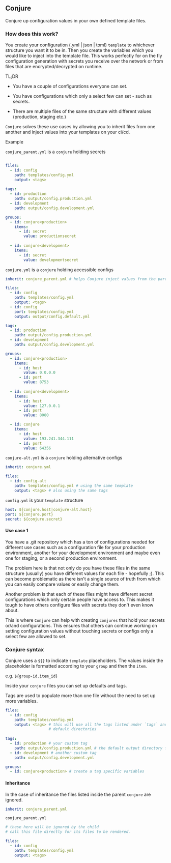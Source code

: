 ## Conjure

Conjure up configuration values in your own defined template files.


### How does this work?

You create your configuration (.yml | json | toml) `template` to whichever structure
you want it to be in. Then you create the variables which you would like
to inject into the template file. This works perfectly for on the fly configuration
generation with secrets you receive over the network or from files that 
are encrypted/decrypted on runtime.

TL;DR

- You have a couple of configurations everyone can set. 
  
- You have configurations which only a select few can set - such as secrets.

- There are multiple files of the same structure with different values (production, staging etc.)

`Conjure` solves these use cases by allowing you to inherit files from one another
and inject values into your templates on your ci/cd.

Example

`conjure_parent.yml` is a `conjure` holding secrets

```yaml

files:
  - id: config
    path: templates/config.yml
    output: <tags>
  
tags:
  - id: production
    path: output/config.production.yml
  - id: development
    path: output/config.development.yml

groups:
  - id: conjure<production>
    items:
      - id: secret
        value: productionsecret
  
  - id: conjure<development>
    items:
      - id: secret
        value: developmentsecret
```

`conjure.yml` is a `conjure` holding accessible configs

```yaml
inherit: conjure_parent.yml # helps Conjure inject values from the parent

files:
  - id: config
    path: templates/config.yml
    output: <tags>
  - id: config
    port: templates/config.yml
    output: output/config.default.yml

tags:
  - id: production
    path: output/config.production.yml
  - id: development
    path: output/config.development.yml

groups:
  - id: conjure<production>
    items:
      - id: host
        value: 0.0.0.0
      - id: port
        value: 8753
  
  - id: conjure<development>
    items:
      - id: host
        value: 127.0.0.1
      - id: port
        value: 8080

  - id: conjure
    items:
      - id: host
        value: 193.241.344.111
      - id: port
        value: 64356
```

`conjure-alt.yml` is a `conjure` holding alternative configs
```yaml
inherit: conjure.yml

files:
  - id: config-alt
    path: templates/config.yml # using the same template
    output: <tags> # also using the same tags
```

`config.yml` is your `template` structure
```yaml
host: ${conjure.host|conjure-alt.host}
port: ${conjure.port}
secret: ${conjure.secret}
```

#### Use case 1

You have a .git repository which has a ton of configurations needed for 
different use cases such as a configuration file for your production environment,
another for your development environment and maybe even one for staging, or a second
production environment.

The problem here is that not only do you have these files in the same structure (usually)
you have different values for each file - hopefully ;).
This can become problematic as there isn't a single source of truth from which
you can easily compare values or easily change them. 

Another problem is that each of these files might have different secret
configurations which only certain people have access to. This makes it tough
to have others configure files with secrets they don't even know about.

This is where `Conjure` can help with creating `conjures` that hold your
secrets or/and configurations. This ensures that others can continue working
on setting configuration values without touching secrets or configs only a select
few are allowed to set.


### Conjure syntax

Conjure uses a `${}` to indicate `template` placeholders.
The values inside the placeholder is formatted according to
your `group` and then the `item`.

e.g. `${group-id.item_id}`

Inside your `conjure` files you can set up defaults and tags.

Tags are used to populate more than one file without the need to set up
more variables.

```yaml
files:
  - id: config
    path: templates/config.yml
    output: <tags> # this will use all the tags listed under `tags` and populate a new file under each of their 
                   # default directories
    
tags:
  - id: production # your custom tag
    path: output/config.production.yml # the default output directory for this tag
  - id: development # another custom tag
    path: output/config.development.yml

groups:
  - id: conjure<production> # create a tag specific variables
```

#### Inheritance

In the case of inheritance the files listed inside the parent `conjure`
are ignored.

```yaml
inherit: conjure_parent.yml
```

`conjure_parent.yml`

```yaml
# these here will be ignored by the child
# call this file directly for its files to be rendered.

files:
  - id: config
    path: templates/config.yml
    output: <tags>
```